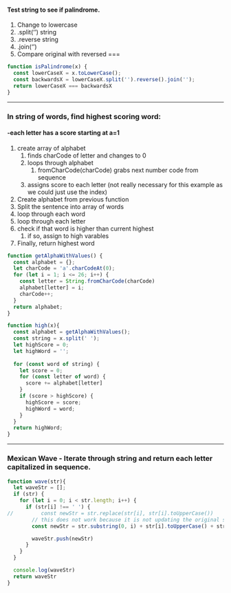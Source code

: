 #### Test string to see if palindrome.

1. Change to lowercase
2. .split(‘’) string
3. .reverse string
4. .join(‘’)
5. Compare original with reversed ===

```javascript
function isPalindrome(x) {
  const lowerCaseX = x.toLowerCase();
  const backwardsX = lowerCaseX.split('').reverse().join('');
  return lowerCaseX === backwardsX
}
```

***

### In string of words, find highest scoring word:
#### -each letter has a score starting at a=1

1. create array of alphabet
   1. finds charCode of letter and changes to 0
   2. loops through alphabet
      1. fromCharCode(charCode) grabs next number code from sequence
   3. assigns score to each letter (not really necessary for this example as we could just use the index)
2. Create alphabet from previous function
3. Split the sentence into array of words
4. loop through each word
5. loop through each letter
6. check if that word is higher than current highest
   1. if so, assign to high varables
7. Finally, return highest word

```javascript
function getAlphaWithValues() {
  const alphabet = {};
  let charCode = 'a'.charCodeAt(0);
  for (let i = 1; i <= 26; i++) {
    const letter = String.fromCharCode(charCode)
    alphabet[letter] = i;
    charCode++;
  }
  return alphabet;
}

function high(x){
  const alphabet = getAlphaWithValues();
  const string = x.split(' ');
  let highScore = 0;
  let highWord = '';
  
  for (const word of string) {
    let score = 0;
    for (const letter of word) {
      score += alphabet[letter]
    }
    if (score > highScore) {
      highScore = score;
      highWord = word;
    }
  }
  return highWord;
}
```
***
### Mexican Wave - Iterate through string and return each letter capitalized in sequence.

```javascript
function wave(str){
  let waveStr = [];
  if (str) {
    for (let i = 0; i < str.length; i++) {
      if (str[i] !== ' ') {
//         const newStr = str.replace(str[i], str[i].toUpperCase()) 
        // this does not work because it is not updating the original string?
        const newStr = str.substring(0, i) + str[i].toUpperCase() + str.substring(i + 1);

        waveStr.push(newStr)
      }
    }
  }

  console.log(waveStr)
  return waveStr
}
```
